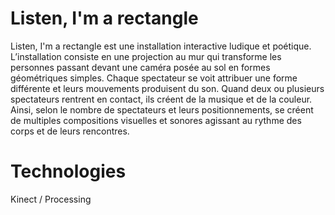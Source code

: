 # Listen, I'm a rectangle
Listen, I'm a rectangle est une installation interactive ludique et poétique. 
L’installation consiste en une projection au mur qui transforme les personnes passant devant une caméra posée au sol en formes géométriques simples. 
Chaque spectateur se voit attribuer une forme différente et leurs mouvements produisent du son. Quand deux ou plusieurs spectateurs rentrent en contact, ils créent de la musique et de la couleur. 
Ainsi, selon le nombre de spectateurs et leurs positionnements, se créent de multiples compositions visuelles et sonores agissant au rythme des corps et de leurs rencontres.

# Technologies

Kinect / Processing

